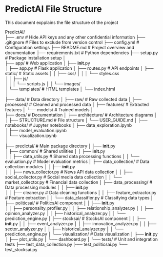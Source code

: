 # PredictAI File Structure
This document expplains the file structure of the project

PredictAI/      
├── .env                                # Hide API keys and any other confidential information
├── .gitignore                          # Files to exclude from version control
├── config.yml                          # Configuration settings
├── README.md                           # Project overview and documentation
├── requirements.txt                    # Python dependencies
├── setup.py                            # Package installation setup
│       
├── app/                                # Web application
│   ├── __init__.py     
│   ├── app.py                          # Flask application
│   ├── routes.py                       # API endpoints
│   ├── static/                         # Static assets
│   │   ├── css/ 
│   │   │   └── styles.css       
│   │   ├── js/  
│   │   │   └── scripts.js
│   │   └── images/     
│   └── templates/                      # HTML templates
│       └── index.html      
│       
├── data/                               # Data directory
│   ├── raw/                            # Raw collected data
│   ├── processed/                      # Cleaned and processed data
│   ├── features/                       # Extracted features
│   └── models/                         # Trained models
│       
├── docs/                               # Documentation
│   ├── architecture/                   # Architecture diagrams
│   │   ├── STRUCTURE.md                # File structure
│   └── USER_GUIDE.md
│
├── notebooks/                          # Jupyter notebooks
│   ├── data_exploration.ipynb      
│   ├── model_evaluation.ipynb      
│   └── visualization.ipynb     
│       
├── predictai/                          # Main package directory
│   ├── __init__.py     
│   ├── common/                         # Shared utilities
│   │   ├── __init__.py     
│   │   ├── data_utils.py               # Shared data processing functions
│   │   └── evaluation.py               # Model evaluation metrics
│   ├── data_collection/                # Data collection modules
│   │   ├── __init__.py     
│   │   ├── news_collector.py           # News API data collection
│   │   ├── social_collector.py         # Social media data collection
│   │   └── market_collector.py         # Financial data collection
│   ├── data_processing/                # Data processing modules
│   │   ├── __init__.py     
│   │   ├── cleaner.py                  # Data cleaning functions
│   │   ├── feature_extractor.py        # Feature extraction 
│   │   └── data_classifier.py          # Classifying data types
│   ├── politicsai/                     # PoliticsAI component
│   │   ├── __init__.py     
│   │   ├── personality_profiler.py
│   │   ├── relationship_analyzer.py
│   │   ├── opinion_analyzer.py
│   │   ├── historical_analyzer.py
│   │   └── prediction_engine.py
│   ├── stocksai/                       # StocksAI component
│   │   ├── __init__.py
│   │   ├── event_analyzer.py
│   │   ├── innovation_analyzer.py
│   │   ├── sector_analyzer.py
│   │   ├── historical_analyzer.py
│   │   └── prediction_engine.py
│   └── visualization/                  # Data visualization
│       ├── __init__.py
│       ├── plot_utils.py
│       └── dashboard.py
│
└── tests/                              # Unit and integration tests
    ├── test_data_collection.py
    ├── test_politicsai.py
    └── test_stocksai.py